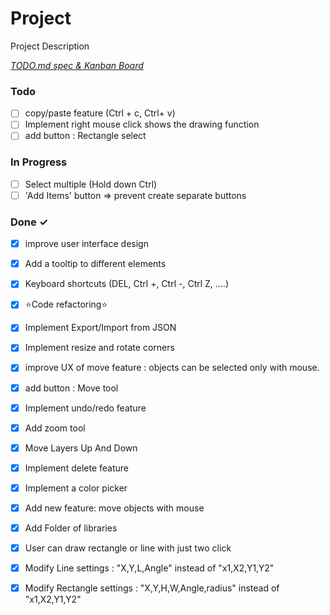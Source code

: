 # Project

Project Description

<em>[TODO.md spec & Kanban Board](https://bit.ly/3fCwKfM)</em>

### Todo

- [ ] copy/paste feature (Ctrl + c, Ctrl+ v)  
- [ ] Implement right mouse click shows the drawing function  
- [ ] add button : Rectangle select  

### In Progress

- [ ] Select multiple (Hold down Ctrl)  
- [ ] 'Add Items' button => prevent create separate buttons  

### Done ✓

- [x] improve user interface design  
- [x] Add a tooltip to different elements  
- [x] Keyboard shortcuts (DEL, Ctrl +, Ctrl -, Ctrl Z, ....)  
- [x] ⭐Code refactoring⭐  
- [x] Implement Export/Import from JSON  
- [x] Implement resize and rotate corners  
- [x] improve UX of move feature : objects can be selected only with mouse.  
- [x] add button : Move tool  
- [x] Implement undo/redo feature  
- [x] Add zoom tool  
- [x] Move Layers Up And Down  
- [x] Implement delete feature  
- [x] Implement a color picker  
- [x] Add new feature: move objects with mouse  
- [x] Add Folder of libraries  
- [x] User can draw rectangle or line with just two click  
- [x] Modify Line settings : "X,Y,L,Angle" instead of "x1,X2,Y1,Y2"  
- [x] Modify Rectangle settings : "X,Y,H,W,Angle,radius" instead of "x1,X2,Y1,Y2"  

